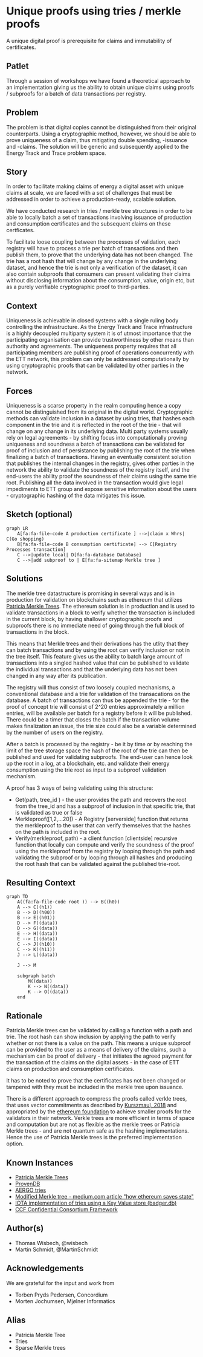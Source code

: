 # Unique proofs using tries / merkle proofs

A unique digital proof is prerequisite for claims and immutability of certificates.

## Patlet

Through a session of workshops we have found a theoretical approach to an implementation giving us the ability to obtain unique claims using proofs / subproofs for a batch of data transactions per registry.

## Problem

The problem is that digital copies cannot be distinguished from their original counterparts. 
Using a cryptographic method, however, we should be able to prove uniqueness of a claim, thus mitigating double spending, -issuance and -claims. The solution will be  generic and subsequently applied to the Energy Track and Trace problem space.

## Story

In order to facilitate making claims of energy a digital asset with unique claims at scale, we are faced with a set of challenges that must be addressed in order to achieve a production-ready, scalable solution.

We have conducted research in tries / merkle tree structures in order to be able to locally batch a set of transactions involving issuance of production and consumption certificates and the subsequent claims on these certficates. 

To facilitate loose coupling between the processes of validation, each registry will have to process a trie per batch of transactions and then publish them, to prove that the underlying data has not been changed. 
The trie has a root hash that will change by any change in the underlying dataset, and hence the trie is not only a verification of the dataset, it can also contain subproofs that consumers can present validating their claims without disclosing information about the consumption, value, origin etc, but as a purely verifiable cryptographic proof to third-parties.

## Context

Uniqueness is achievable in closed systems with a single ruling body controlling the infrastructure. As the Energy Track and Trace infrastructure is a highly decoupled multiparty system it is of utmost importance that the participating organisation can provide trustworthiness by other means than authority and agreements. The uniqueness property requires that all participating members are publishing proof of operations concurrently with the ETT network, this problem can only be addressed computationally by using cryptographic proofs that can be validated by other parties in the network.

## Forces
Uniqueness is a scarse property in the realm computing hence a copy cannot be distinguished from its original in the digital world.
Cryptographic methods can validate inclusion in a dataset by using tries, that hashes each component in the trie and it is reflected in the root of the trie - that will change on any change in its underlying data.
Multi party systems usually rely on legal agreements - by shifting focus into computationally proving uniqueness and soundness a batch of transactions can be validated for proof of inclusion and of persistance by publishing the root of the trie when finalizing a batch of transactions.
Having an eventually consistent solution that publishes the internal changes in the registry, gives other parties in the network the ability to validate the soundness of the registry itself, and the end-users the ability proof the soundness of their claims using the same trie root.
Publishing all the data involved in the transaction would give legal impediments to ETT group and expose sensitive information about the users - cryptographic hashing of the data mitigates this issue.

## Sketch (optional)
```mermaid
graph LR
    A[fa:fa-file-code A production certificate ] -->|claim x Whrs| C(Go shopping)
    B[fa:fa-file-code B consumption certificate] --> C[Registry Processes transaction]
    C -->|update local| D[fa:fa-database Database]
    C -->|add subproof to | E[fa:fa-sitemap Merkle tree ]
```

## Solutions
The merkle tree datastructure is promising in several ways and is in production for validation on blockchains such as ethereum that utilizes [Patricia Merkle Trees](https://ethereum.org/en/developers/docs/data-structures-and-encoding/patricia-merkle-trie/). The ethereum solution is in production and is used to validate transactions in a block to verify whether the transaction is included in the current block, by having shallower cryptographic proofs and subproofs there is no immediate need of going through the full block of transactions in the block.  

This means that Merkle trees and their derivations has the utlity that they can batch transactions and by using the root can verify inclusion or not in the tree itself. This feature gives us the ability to batch large amount of transactions into a singled hashed value that can be published to validate the individual transactions and that the underlying data has not been changed in any way after its publication.

The registry will thus consist of two loosely coupled mechanisms, a conventional database and a trie for validation of the transacations on the database. A batch of transactions can thus be appended the trie - for the proof of concept trie will consist of 2^20 entries approximately a million entries, will be available per batch for a registry before it will be published. There could be a timer that closes the batch if the transaction volume makes finalization an issue, the trie size could also be a variable determined by the number of users on the registry. 

After a batch is processed by the registry - be it by time or by reaching the limit of the tree storage space the hash of the root of the trie can then be published and used for validating subproofs. The end-user can hence look up the root in a log, at a blockchain, etc. and validate their energy consumption using the trie root as input to a subproof validation mechanism.

A proof has 3 ways of being validating using this structure:
- Get(path, tree_id ) - the user provides the path and recovers the root from the tree_id and has a subproof of inclusion in that specific trie, that is validated as true or false
- Merkleproof([1,2,...20]) - A Registry [serverside] function that returns the merkleproof to the user that can verify themselves that the hashes on the path is included in the root.
- Verify(merkleproof, path) - a client function [clientside] recursive function that locally can compute and verify the soundness of the proof using the merkleproof from the registry by looping through the path and validating the subproof or by looping through all hashes and producing the root hash that can be validated against the published trie-root.
## Resulting Context
```mermaid
graph TD
    A((fa:fa-file-code root )) --> B((h0))
    A --> C((h1))
    B --> D((h00))
    B --> E((h01))
    D --> F((data))
    D --> G((data))
    E --> H((data))
    E --> I((data))
    C --> J((h10))
    C --> K((h11))
    J --> L((data))

    J --> M 
    
    subgraph batch
        M((data))
        K --> N((data))
        K --> O((data))
    end

```
## Rationale 
Patricia Merkle trees can be validated by calling a function with a path and trie. The root hash can show inclusion by applying the path to verify whether or not there is a value on the path. This means a unique subproof can be provided to the user as a means of delivery of the claims, such a mechanism can be proof of delivery - that initiates the agreed payment for the transaction of the claims on the digital assets - in the case of ETT claims on production and consumption certificates.

It has to be noted to prove that the certificates has not been changed or tampered with they must be included in the merkle tree upon issuance.

There is a different approach to compress the proofs called verkle trees, that uses vector commitments as described by [Kurszmaul, 2018](https://math.mit.edu/research/highschool/primes/materials/2018/Kuszmaul.pdf) and appropriated by the [ethereum foundation](https://blog.ethereum.org/2021/12/02/verkle-tree-structure/) to achieve smaller proofs for the validators in their network. Verkle trees are more efficient in terms of space and computation but are not as flexible as the merkle trees or Patricia Merkle trees - and are not quantum safe as the hashing implementations. Hence the use of Patricia Merkle trees is the preferred implementation option.

## Known Instances 
- [Patricia Merkle Trees](https://ethereum.org/en/developers/docs/data-structures-and-encoding/patricia-merkle-trie/)
- [ProvenDB](https://docs.proofable.io/concepts/chain_of_trust.html)
- [AERGO tries](https://github.com/aergoio/aergo/tree/master/pkg/trie)
- [Modified Merkle tree - medium.com article "how ethereum saves state"](https://medium.com/codechain/modified-merkle-patricia-trie-how-ethereum-saves-a-state-e6d7555078dd)
- [IOTA implementation of tries using a Key Value store (badger.db)](https://github.com/iotaledger/trie.go)
- [CCF Confidential Consortium Framework](https://microsoft.github.io/CCF/main/overview/what_is_ccf.html)


## Author(s) 

- Thomas Wisbech, @wisbech 
- Martin Schmidt, @MartinSchmidt 

## Acknowledgements 

We are grateful for the input and work from 
- Torben Pryds Pedersen, Concordium
- Morten Jochumsen, Mjølner Informatics

## Alias

- Patricia Merkle Tree
- Tries
- Sparse Merkle trees
